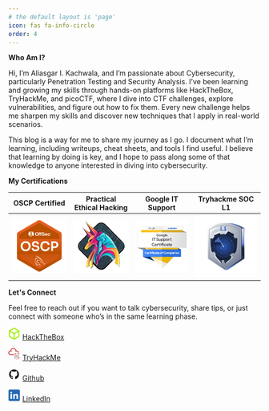 ```yaml
---
# the default layout is 'page'
icon: fas fa-info-circle
order: 4
---
```


**Who Am I?**

Hi, I’m Aliasgar I. Kachwala, and I’m passionate about Cybersecurity, particularly Penetration Testing and Security Analysis. I’ve been learning and growing my skills through hands-on platforms like HackTheBox, TryHackMe, and picoCTF, where I dive into CTF challenges, explore vulnerabilities, and figure out how to fix them. Every new challenge helps me sharpen my skills and discover new techniques that I apply in real-world scenarios.

This blog is a way for me to share my journey as I go. I document what I’m learning, including writeups, cheat sheets, and tools I find useful. I believe that learning by doing is key, and I hope to pass along some of that knowledge to anyone interested in diving into cybersecurity.

**My Certifications**

| OSCP Certified  | Practical Ethical Hacking | Google IT Support | Tryhackme SOC L1 |
|-----------|-----------|-----------|-----------|
| ![oscp](assets/img/about/oscp.png) | ![peh](assets/img/about/practical-ethical-hacking.jpeg) | ![gits](assets/img/about/google-it-support.png) | ![thmsocl1](assets/img/about/tryhackme-SOC-L1.png) |

**Let's Connect**

Feel free to reach out if you want to talk cybersecurity, share tips, or just connect with someone who’s in the same learning phase.

![HackTheBox](assets/img/about/hackthebox.png) [HackTheBox](https://www.hackthebox.eu)

![TryHackMe](assets/img/about/tryhackme.png) [TryHackMe](https://tryhackme.com)

![GitHub](assets/img/about/github.png) [Github](https://www.github.com) 

![Linkedin](assets/img/about/linkedin.png) [LinkedIn](https://www.linkedin.com) 
